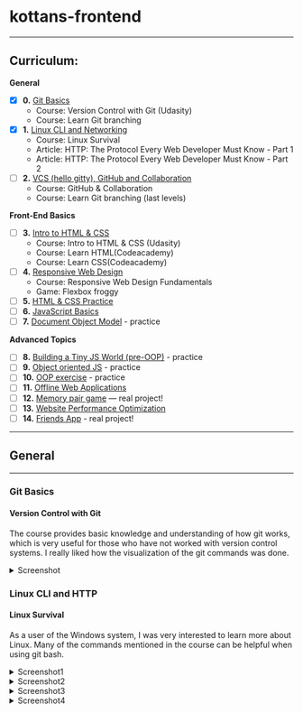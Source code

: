 # kottans-frontend

---

## Curriculum:

**General**
- [x] **0.** [Git Basics](#git-basics)
    - Course: Version Control with Git (Udasity)
    - Course: Learn Git branching
- [x] **1.** [Linux CLI and Networking](#linux-cli-and-http)
    - Course: Linux Survival
    - Article: HTTP: The Protocol Every Web Developer Must Know - Part 1
    - Article: HTTP: The Protocol Every Web Developer Must Know - Part 2
- [ ] **2.** [VCS (hello gitty), GitHub and Collaboration](#git-collaboration)
    - Course: GitHub & Collaboration
    - Course: Learn Git branching (last levels)

**Front-End Basics**
- [ ] **3.** [Intro to HTML & CSS](#intro-to-html-and-css)
    - Course: Intro to HTML & CSS (Udasity)
    - Course: Learn HTML(Codeacademy)
    - Course: Learn CSS(Codeacademy)
- [ ] **4.** [Responsive Web Design](#responsive-web-design)
    - Course: Responsive Web Design Fundamentals
    - Game: Flexbox froggy
- [ ] **5.** [HTML & CSS Practice]()
- [ ] **6.** [JavaScript Basics]()
- [ ] **7.** [Document Object Model]() - practice

**Advanced Topics**
- [ ] **8.** [Building a Tiny JS World (pre-OOP)]() - practice
- [ ] **9.** [Object oriented JS]() - practice
- [ ] **10.** [OOP exercise]() - practice
- [ ] **11.** [Offline Web Applications]()
- [ ] **12.** [Memory pair game]() — real project!
- [ ] **13.** [Website Performance Optimization]()
- [ ] **14.** [Friends App]() - real project!

---

## General

---

### Git Basics

#### Version Control with Git
The course provides basic knowledge and understanding of how git works, which is very useful for those who have not worked with version control systems.
I really liked how the visualization of the git commands was done.

<details><summary>Screenshot</summary>
<p>

![Screenshot-image-link](task_git_basics/cursera1.PNG)
![Screenshot-image-link](task_git_basics/cursera2.PNG)

</p>
</details>

### Linux CLI and HTTP

#### Linux Survival

As a user of the Windows system, I was very interested to learn more about Linux. Many of the commands mentioned in the course can be helpful when using git bash.

<details><summary>Screenshot1</summary>
<p>

![Screenshot-image-link](task_linux_cli/Qulz1.PNG)
</p>
</details>
<details><summary>Screenshot2</summary>
<p>

![Screenshot-image-link](task_linux_cli/Qulz2.PNG)
</p>
</details>
<details><summary>Screenshot3</summary>
<p>

![Screenshot-image-link](task_linux_cli/Qulz3.PNG)
</p>
</details>
<details><summary>Screenshot4</summary>
<p>

![Screenshot-image-link](task_linux_cli/Qulz4.PNG)
</p>
</details>

